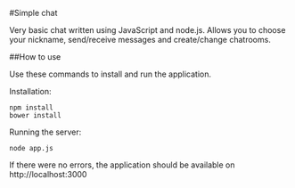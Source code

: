 #Simple chat

Very basic chat written using JavaScript and node.js.
Allows you to choose your nickname, send/receive messages and create/change chatrooms.

##How to use

Use these commands to install and run the application.

Installation:

    npm install
    bower install

Running the server:

    node app.js

If there were no errors, the application should be available on http://localhost:3000
